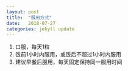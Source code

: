 ```yaml
---
layout: post
title:  "服用方式"
date:   2018-07-27
categories: jekyll update
---
```

  1. 口服，每天1粒
  2. 饭前1小时内服用，或饭后不超过1小时内服用
  3. 建议早餐后服用，每天固定保持同一服用时间
